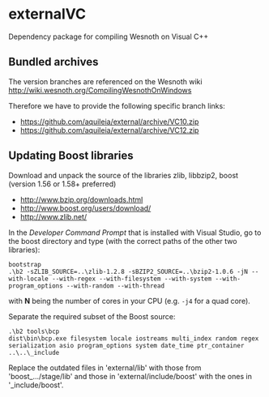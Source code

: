 # externalVC

Dependency package for compiling Wesnoth on Visual C++

## Bundled archives

The version branches are referenced on the Wesnoth wiki  
http://wiki.wesnoth.org/CompilingWesnothOnWindows

Therefore we have to provide the following specific branch links:
- https://github.com/aquileia/external/archive/VC10.zip
- https://github.com/aquileia/external/archive/VC12.zip


## Updating Boost libraries

Download and unpack the source of the libraries zlib, libbzip2, boost (version 1.56 or 1.58+ preferred)
* http://www.bzip.org/downloads.html
* http://www.boost.org/users/download/
* http://www.zlib.net/

In the *Developer Command Prompt* that is installed with Visual Studio, go to the boost directory and type (with the correct paths of the other two libraries):
```
bootstrap
.\b2 -sZLIB_SOURCE=..\zlib-1.2.8 -sBZIP2_SOURCE=..\bzip2-1.0.6 -jN --with-locale --with-regex --with-filesystem --with-system --with-program_options --with-random --with-thread
```
with **N** being the number of cores in your CPU (e.g. `-j4` for a quad core).

Separate the required subset of the Boost source:
```
.\b2 tools\bcp
dist\bin\bcp.exe filesystem locale iostreams multi_index random regex serialization asio program_options system date_time ptr_container ..\..\_include
```

Replace the outdated files in 'external/lib' with those from 'boost_.../stage/lib' and those in 'external/include/boost' with  the ones in '_include/boost'.
